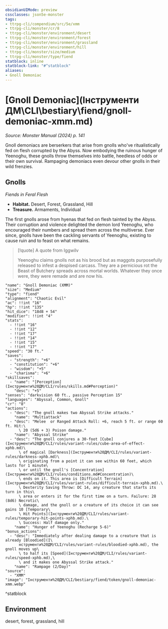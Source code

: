 ```yaml
---
obsidianUIMode: preview
cssclasses: json5e-monster
tags:
- ttrpg-cli/compendium/src/5e/xmm
- ttrpg-cli/monster/cr/8
- ttrpg-cli/monster/environment/desert
- ttrpg-cli/monster/environment/forest
- ttrpg-cli/monster/environment/grassland
- ttrpg-cli/monster/environment/hill
- ttrpg-cli/monster/size/medium
- ttrpg-cli/monster/type/fiend
statblock: inline
statblock-link: "#^statblock"
aliases:
- Gnoll Demoniac
---
```

# [Gnoll Demoniac](Інструменти ДМ\CLI\bestiary\fiend/gnoll-demoniac-xmm.md)
*Source: Monster Manual (2024) p. 141*  

Gnoll demoniacs are berserkers that arise from gnolls who've ritualistically fed on flesh corrupted by the Abyss. Now embodying the ruinous hunger of Yeenoghu, these gnolls throw themselves into battle, heedless of odds or their own survival. Rampaging demoniacs even devour other gnolls in their wild frenzies.

## Gnolls

*Fiends in Feral Flesh*

- **Habitat.** Desert, Forest, Grassland, Hill  
- **Treasure.** Armaments, Individual  

The first gnolls arose from hyenas that fed on flesh tainted by the Abyss. Their corruption and violence delighted the demon lord Yeenoghu, who encouraged their numbers and spread them across the multiverse. Ever since, gnolls have been the cackling servants of Yeenoghu, existing to cause ruin and to feast on what remains.

> [!quote] A quote from Iggwilv  
> 
> Yeenoghu claims gnolls not as his brood but as maggots purposefully released to infest a despised carcass. They are a pernicious rot the Beast of Butchery spreads across mortal worlds. Whatever they once were, they were remade and are now his.


```statblock
"name": "Gnoll Demoniac (XMM)"
"size": "Medium"
"type": "fiend"
"alignment": "Chaotic Evil"
"ac": !!int "16"
"hp": !!int "135"
"hit_dice": "18d8 + 54"
"modifier": !!int "4"
"stats":
  - !!int "16"
  - !!int "12"
  - !!int "17"
  - !!int "14"
  - !!int "15"
  - !!int "17"
"speed": "30 ft."
"saves":
  - "strength": "+6"
  - "constitution": "+6"
  - "wisdom": "+5"
  - "charisma": "+6"
"skillsaves":
  - "name": "[Perception](Інструменти%20ДМ/CLI/rules/skills.md#Perception)"
    "desc": "+5"
"senses": "darkvision 60 ft., passive Perception 15"
"languages": "Abyssal, Common, Gnoll"
"cr": "8"
"actions":
  - "desc": "The gnoll makes two Abyssal Strike attacks."
    "name": "Multiattack"
  - "desc": "Melee  or Ranged Attack Roll: +6, reach 5 ft. or range 60 ft. Hit:\
      \ 20 (5d6 + 3) Poison damage."
    "name": "Abyssal Strike"
  - "desc": "The gnoll conjures a 30-foot [Cube](Інструменти%20ДМ/CLI/rules/variant-rules/cube-area-of-effect-xphb.md)\
      \ of magical [Darkness](Інструменти%20ДМ/CLI/rules/variant-rules/darkness-xphb.md)\
      \ originating from a point it can see within 60 feet, which lasts for 1 minute\
      \ or until the gnoll's [Concentration](Інструменти%20ДМ/CLI/rules/conditions.md#Concentration)\
      \ ends on it. This area is [Difficult Terrain](Інструменти%20ДМ/CLI/rules/variant-rules/difficult-terrain-xphb.md).\
      \ Dexterity Saving Throw: DC 14, any creature that starts its turn in this\
      \ area or enters it for the first time on a turn. Failure: 28 (8d6) Necrotic\
      \ damage, and the gnoll or a creature of its choice it can see gains 10 [Temporary\
      \ Hit Points](Інструменти%20ДМ/CLI/rules/variant-rules/temporary-hit-points-xphb.md).\
      \ Success: Half damage only."
    "name": "Hunger of Yeenoghu (Recharge 5-6)"
"bonus_actions":
  - "desc": "Immediately after dealing damage to a creature that is already [Bloodied](І\
      нструменти%20ДМ/CLI/rules/variant-rules/bloodied-xphb.md), the gnoll moves up\
      \ to half its [Speed](Інструменти%20ДМ/CLI/rules/variant-rules/speed-xphb.md),\
      \ and it makes one Abyssal Strike attack."
    "name": "Rampage (2/Day)"
"source":
  - "XMM"
"image": "Інструменти%20ДМ/CLI/bestiary/fiend/token/gnoll-demoniac-xmm.webp"
```
^statblock

## Environment

desert, forest, grassland, hill